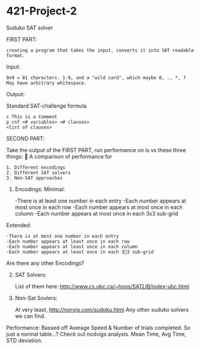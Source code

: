421-Project-2
=============

Suduko SAT solver

FIRST PART:

    creating a program that takes the input, converts it into SAT readable format.

Input:

    9x9 = 81 characters. 1-9, and a "wild card", which maybe 0, ., *, ?
    May have arbitrary whitespace.

Output:

Standard SAT-challenge formula

    c This is a Comment
    p cnf <# variables> <# clauses>
    <list of clauses>

SECOND PART:

Take the output of the FIRST PART, run performance on is vs these three things:
 A comparison of performance for

    1. Different encodings  
    2. Different SAT solvers
    3. Non-SAT approaches


1) Encodings:
  Minimal:
  
    -There is at least one number in each entry
    -Each number appears at most once in each row
    -Each number appears at most once in each column
    -Each number appears at most once in each 3x3 sub-grid
    
  Extended:
    
    -There is at most one number in each entry
    -Each number appears at least once in each row
    -Each number appears at least once in each column
    -Each number appears at least once in each 33 sub-grid
  
  Are there any other Encodings?
    
2) SAT Solvers:

    List of them here: 
      http://www.cs.ubc.ca/~hoos/SATLIB/index-ubc.html

3) Non-Sat Sovlers:

    At very least, http://norvig.com/sudoku.html
    Any other suduko solvers we can find.
    
Performance: Bassed off Average Speed & Number of trials completed. So just a normal table...? Check out nodvigs analysis. Mean Time, Avg Time, STD deviation.
